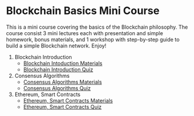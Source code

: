 # Blockchain Basics Mini Course

This is a mini course covering the basics of the Blockchain philosophy. The course consist 3 mini lectures each with presentation and simple homework, bonus materials, and 1 workshop with step-by-step guide to build a simple Blockchain network. Enjoy!

1. Blockchain Introduction
    * [Blockchain Intoduction Materials](https://github.com/mdamyanova/Blockchain-Basics-Mini-Course/tree/master/01.Blockchain%20Introduction)
    * [Blockchain Introduction Quiz](https://quizizz.com/admin/quiz/5d2f6929f2b3cd001aa37fdb/blockchain-introduction)
1. Consensus Algorithms
    * [Consensus Algorithms Materials](https://github.com/mdamyanova/Blockchain-Basics-Mini-Course/tree/master/02.Consensus%20Algorithms)
    * [Consensus Algorithms Quiz](https://quizizz.com/admin/quiz/5d2f72e469e55c001aaee0b4/consensus-algorithms-introduction)
1. Ethereum, Smart Contracts
    * [Ethereum, Smart Contracts Materials](https://github.com/mdamyanova/Blockchain-Basics-Mini-Course/tree/master/03.Ethereum%2C%20Smart%20Contracts)
    * [Ethereum, Smart Contracts Quiz](https://quizizz.com/admin/quiz/5d303be8b1a002001dca2ed0/ethereum-smart-contracts-introduction)
